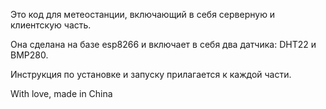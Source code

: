 Это код для метеостанции, включающий в себя серверную и клиентскую часть.

Она сделана на базе esp8266 и включает в себя два датчика: DHT22 и BMP280.

Инструкция по установке и запуску прилагается к каждой части.

With love, made in China
